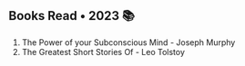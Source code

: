 ## Books Read • 2023 📚

1. The Power of your Subconscious Mind - Joseph Murphy
2. The Greatest Short Stories Of - Leo Tolstoy
